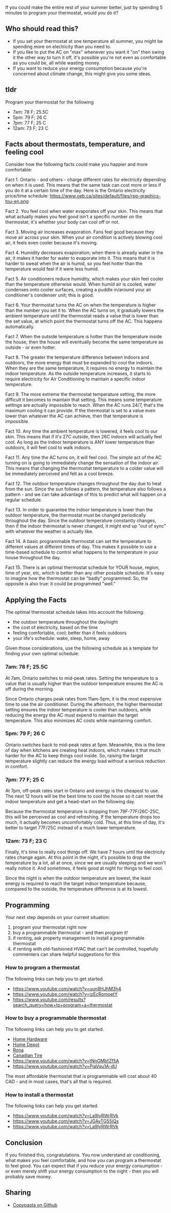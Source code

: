 If you could make the entire rest of your summer better, just by spending 5 minutes to program your thermostat, would you do it?

## Who should read this?

- If you set your thermostat at one temperature all summer, you might be spending more on electricity than you need to. 
- If you like to put the AC on "max" whenever you want it "on" then swing it the other way to turn it off, it's possible you're not even as comfortable as you could be, all while wasting money.
- If you want to reduce your energy consumption because you're concerned about climate change, this might give you some ideas.

## tldr

Program your thermostat for the following

- 7am: 78 F; 25.5C
- 5pm: 79 F; 26 C
- 7pm: 77 F; 25 C
- 12am: 73 F; 23 C

## Facts about thermostats, temperature, and feeling cool

Consider how the following facts could make you happier and more comfortable:

Fact 1. Ontario - and others - charge different rates for electricity depending on when it is used. This means that the same task can cost more or less if you do it at a certain time of the day. Here is the Ontario electricity price/time schedule: https://www.oeb.ca/sites/default/files/rpp-graphics-tou-en.png

Fact 2. You feel cool when water evaporates off your skin. This means that what actually makes you feel good isn't a specific number on the thermostat; it's whether your body can cool off or not.

Fact 3. Moving air increases evaporation. Fans feel good because they move air across your skin. When your air condition is actively blowing cool air, it feels even cooler because it's moving.

Fact 4. Humidity decreases evaporation; when there is already water in the air, it makes it harder for water to evaporate into it. This means that it is harder to sweat when the air is humid, so you feel hotter than the temperature would feel if it were less humid.

Fact 5. Air conditioners reduce humidity, which makes your skin feel cooler than the temperature otherwise would. When humid air is cooled, water condenses onto cooler surfaces, creating a puddle in/around your air conditioner's condenser unit; this is good.

Fact 6. Your thermostat turns the AC on when the temperature is higher than the number you set it to. When the AC turns on, it gradually lowers the ambient temperature until the thermostat reads a value that is lower than the set value, at which point the thermostat turns off the AC. This happens automatically.

Fact 7. When the outside temperature is hotter than the temperature inside the house, then the house will eventually become the same temperature as outside - or even hotter.

Fact 8. The greater the temperature difference between indoors and outdoors, the more energy that must be expended to cool the indoors. When they are the same temperature, it requires no energy to maintain the indoor temperature.  As the outside temperature increases, it starts to require electricity for Air Conditioning to maintain a specific indoor temperature.

Fact 9. The more extreme the thermostat temperature setting, the more difficult it becomes to maintain that setting. This means some temperature settings are actually impossible to reach. When the AC runs 24/7, that's the maximum cooling it can provide. If the thermostat is set to a value even lower than whatever the AC can achieve, then that temperature is impossible.

Fact 10. Any time the ambient temperature is lowered, it feels cool to our skin. This means that if it's 27C outside, then 26C indoors will actually feel cool. As long as the indoor temperature is ANY lower temperature than outdoors, it will feel cool to walk indoors.

Fact 11. Any time the AC turns on, it will feel cool. The simple act of the AC turning on is going to immediately change the sensation of the indoor air. This means that changing the thermostat temperature to a colder value will be immediately perceived and felt as a cool breeze.

Fact 12. The outdoor temperature changes throughout the day due to heat from the sun. Since the sun follows a pattern, the temperature also follows a pattern - and we can take advantage of this to predict what will happen on a regular schedule.

Fact 13. In order to guarantee the indoor temperature is lower than the outdoor temperature, the thermostat must be changed periodically throughout the day. Since the outdoor temperature constantly changes, then if the indoor thermostat is never changed, it might end up "out of sync" with whatever the weather is actually like.

Fact 14. A basic programmable thermostat can set the temperature to different values at different times of day. This makes it possible to use a time-based schedule to control what happens to the temperature in your house throughout the day.

Fact 15. There is an optimal thermostat schedule for YOUR house, region, time of year, etc, which is better than any other possible schedule. It's easy to imagine how the thermostat can be "badly" programmed. So, the opposite is also true: it could be programmed "well."

## Applying the Facts

The optimal thermostat schedule takes into account the following:

- the outdoor temperature throughout the day/night
- the cost of electricity, based on the time
- feeling comfortable, cool; better than it feels outdoors
- your life's schedule: wake, sleep, home, away

Given those considerations, use the following schedule as a template for finding your own optimal schedule:

### 7am: 78 F; 25.5C

At 7am, Ontario switches to mid-peak rates. Setting the temperature to a value that is usually higher than the outdoor temperature ensures the AC is off during the morning.

Since Ontario charges peak rates from 11am-5pm, it is the most expensive time to use the air conditioner. During the afternoon, the higher thermostat setting ensures the indoor temperature is cooler than outdoors, while reducing the energy the AC must expend to maintain the target temperature. This also minimizes AC costs while maintaining comfort.

### 5pm: 79 F; 26 C

Ontario switches back to mid-peak rates at 5pm. Meanwhile, this is the time of day when kitchens are creating heat indoors, which makes it that much harder for the AC to keep things cool inside. So, raising the target temperature slightly can reduce the energy load without a serious reduction in comfort.

### 7pm: 77 F; 25 C

At 7pm, off-peak rates start in Ontario and energy is the cheapest to use. The next 12 hours will be the best time to cool the house so it can reset the indoor temperature and get a head-start on the following day.

Because the thermostat temperature is dropping from 79F-77F/26C-25C, this will be perceived as cool and refreshing. If the temperature drops too much, it actually becomes uncomfortably cold.  Thus, at this time of day, it's better to target 77F/25C instead of a much lower temperature.

### 12am: 73 F; 23 C

Finally, it's time to really cool things off.  We have 7 hours until the electricity rates change again. At this point in the night, it's possible to drop the temperature by a lot, all at once, since we are usually sleeping and we won't really notice it.  And sometimes, it feels good at night for things to feel cool.

Since the night is when the outdoor temperature are lowest, the least energy is required to reach the target indoor temperature because, compared to the outside, the temperature difference is at its lowest.

## Programming

Your next step depends on your current situation:

1. program your thermostat right now
2. buy a programmable thermostat - and then program it!
3. if renting, ask property management to install a programmable thermostat
4. if renting with old-fashioned HVAC that can't be controlled, hopefully commenters can share helpful suggestions for this

### How to program a thermostat

The following links can help you to get started.

- https://www.youtube.com/watch?v=uun8HJhM3h4
- https://www.youtube.com/watch?v=izEcRomoetY
- https://www.youtube.com/results?search_query=how+to+program+a+thermostat

### How to buy a programmable thermostat

The following links can help you to get started.

- [Home Hardware](https://www.homehardware.ca/en/search?query=programmable+thermostat&page=category+page)
- [Home Depot](https://www.homedepot.ca/en/home/categories/appliances/heating-cooling-and-air-quality/thermostats.html?q=*:relevance:categoryPathHierarchy:3%2Fhd-classes%2Fl1-appliances%2Fl2-heatingcoolingvent%2Fl3-thermostats2016:attributeidHCProge2017:Yes)
- [Rona](https://www.rona.ca/webapp/wcs/stores/servlet/RonaAjaxCatalogSearchView?catalogId=10051&langId=-1&keywords=Thermostats&navDescriptors=1000318202&searchKey=RonaEN&selectedTerm=products%3AThermostats&selectedTermPosition=1&searchType=keyword_predictive)
- [Canadian Tire](https://www.canadiantire.ca/en/cat/home-pets/heating-cooling-air-quality/controls-accessories/thermostats-DC0000839.html?count=40;experience=category;lang=en_CA;q1=DC0000839;q2=Programmable;rq=thermostat;store=389;x1=ast-id-level-4;x2=PS_MDM_PROGRAMMABLE_CD.sku)
- https://www.youtube.com/watch?v=tNnGMbfZf5A
- https://www.youtube.com/watch?v=PjaVqu1A-dU

The most affordable thermostat that is programmable will cost about 40 CAD - and in most cases, that's all that is required.

### How to install a thermostat

The following links can help you get started.

- https://www.youtube.com/watch?v=La9IyRWrRVk
- https://www.youtube.com/watch?v=JGAvTG55iQs
- https://www.youtube.com/watch?v=La9IyRWrRVk

## Conclusion

If you finished this, congratulations.  You now understand air conditioning, what makes you feel comfortable, and how you can program a thermostat to feel good. You can expect that if you reduce your energy consumption - or even merely shift your energy consumption to the night - then you will probably save money.

## Sharing

- [Copypasta on Github]()